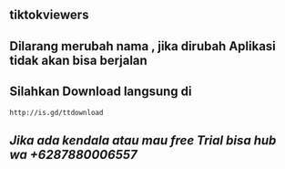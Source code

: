 ## tiktokviewers
## **Dilarang merubah nama** , jika dirubah Aplikasi tidak akan bisa berjalan
## Silahkan Download langsung di
``` http://is.gd/ttdownload ```
## _Jika ada kendala atau mau free Trial bisa hub wa +6287880006557_
